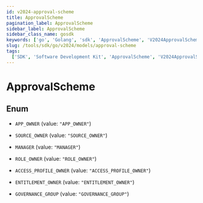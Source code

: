 ```yaml
---
id: v2024-approval-scheme
title: ApprovalScheme
pagination_label: ApprovalScheme
sidebar_label: ApprovalScheme
sidebar_class_name: gosdk
keywords: ['go', 'Golang', 'sdk', 'ApprovalScheme', 'V2024ApprovalScheme']
slug: /tools/sdk/go/v2024/models/approval-scheme
tags:
  ['SDK', 'Software Development Kit', 'ApprovalScheme', 'V2024ApprovalScheme']
---
```


# ApprovalScheme

## Enum

- `APP_OWNER` (value: `"APP_OWNER"`)

- `SOURCE_OWNER` (value: `"SOURCE_OWNER"`)

- `MANAGER` (value: `"MANAGER"`)

- `ROLE_OWNER` (value: `"ROLE_OWNER"`)

- `ACCESS_PROFILE_OWNER` (value: `"ACCESS_PROFILE_OWNER"`)

- `ENTITLEMENT_OWNER` (value: `"ENTITLEMENT_OWNER"`)

- `GOVERNANCE_GROUP` (value: `"GOVERNANCE_GROUP"`)
